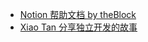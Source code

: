 - [Notion 帮助文档 by theBlock](https://craigary.notion.site/d6faf79a18254f289f6e0d3c271c3e92)
- [Xiao Tan 分享独立开发的故事](https://x.com/tvytlx/status/1794340833090740349)